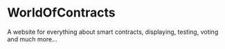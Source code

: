 # WorldOfContracts
A website for everything about smart contracts, displaying, testing, voting and much more...
